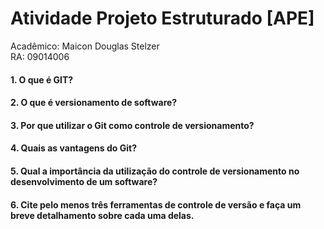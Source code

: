 # Atividade Projeto Estruturado [APE]

Acadêmico: Maicon Douglas Stelzer  
RA: 09014006  

#### 1. O que é GIT?  


#### 2. O que é versionamento de software?  


#### 3. Por que utilizar o Git como controle de versionamento?  


#### 4. Quais as vantagens do Git?  


#### 5. Qual a importância da utilização do controle de versionamento no desenvolvimento de um software?  


#### 6. Cite pelo menos três ferramentas de controle de versão e faça um breve detalhamento sobre cada uma delas.

